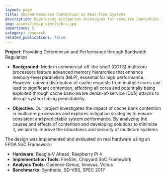```yaml
---
layout: page
title: Shared Resource Contention in Real-Time Systems
description: Developing mitigation techniques for resource contention in real-time-systems.
img: assets/img/projects/bru.jpg
importance: 2
category: research
related_publications: false
---
```


**Project:** Providing Determinism and Performance through Bandwidth Regulation

* **Background:** Modern commercial-off-the-shelf (COTS) multicore processors feature advanced memory hierarchies that enhance memory-level parallelism (MLP), essential for high performance. However, uneven distribution of cache requests from multiple cores can lead to significant contention, affecting all cores and potentially being exploited through cache bank-aware denial-of-service (DoS) attacks to disrupt system timing predictability.

* **Objective:** Our project investigates the impact of cache bank contention in multicore processors and explores mitigation strategies to ensure consistent and predictable system performance. By analyzing the causes and effects of contention and developing solutions to minimize it, we aim to improve the robustness and security of multicore systems.

The design was implemented and evaluated on real hardware using an FPGA SoC Framework:

* **Hardware:** Beagle-V Ahead, Raspberry Pi 4
* **Implementation Tools:** FireSim, Chipyard SoC Framework
* **Analysis Tools:** Cadence Genus, Innovus, Voltus
* **Benchmarks:** Synthetic, SD-VBS, SPEC 2017